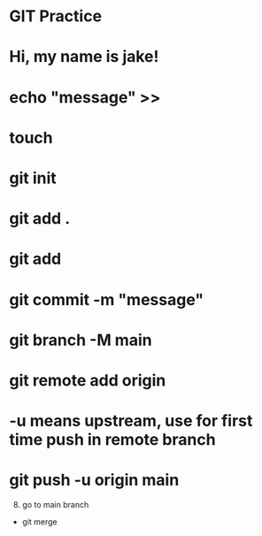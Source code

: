 # GIT Practice
# Hi, my name is jake!

<!-- # Create new file -->
# echo "message" >> <filename>
# touch <filename>

<!-- initialize the folder -->
# git init

<!-- add the files -->
# git add .
# git add <filename>

<!-- commit the tracked files -->
# git commit -m "message"

<!-- force rename and overwrite the existing main branch if existing -->
# git branch -M main

<!-- to add the remote repository to your local -->
# git remote add origin <remote URL>

<!-- your committed files will now push to main branch -->
# -u means upstream, use for first time push in remote branch
# git push -u origin main

<!-- to merge two branches -->
8. go to main branch
- git merge <merging branchname>